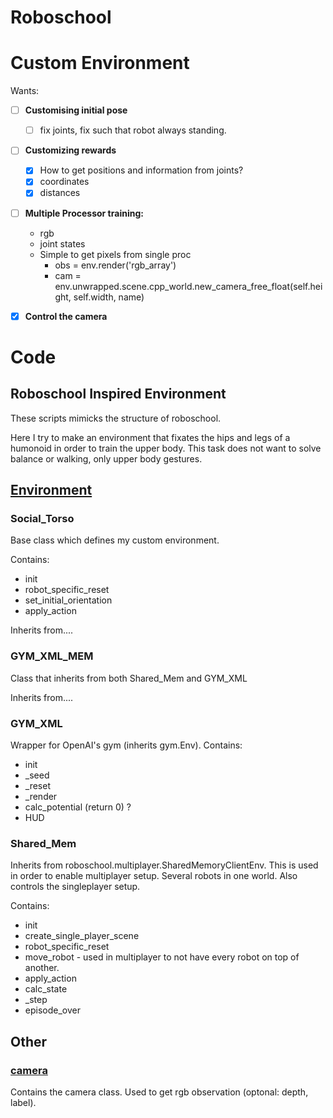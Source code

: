 Roboschool
==========

# Custom Environment
Wants:
- [ ] **Customising initial pose**
	- [ ] fix joints, fix such that robot always standing.
- [ ] **Customizing rewards**
	* [x] How to get positions and information from joints?
	* [x] coordinates
	* [x] distances

- [ ] **Multiple Processor training:**
	* rgb
	* joint states 
	* Simple to get pixels from single proc
		* obs = env.render('rgb_array')
		* cam = env.unwrapped.scene.cpp_world.new_camera_free_float(self.height, self.width, name)

- [x] **Control the camera**


# Code 

## Roboschool Inspired Environment
These scripts mimicks the structure of roboschool.

Here I try to make an environment that fixates the hips and legs of a humonoid in order to train the upper body. This task does not want to solve balance or walking, only upper body gestures.

## [Environment](environment.py)
### Social_Torso 
Base class which defines my custom environment.

Contains:
* init
* robot_specific_reset
* set_initial_orientation
* apply_action

Inherits from....

### GYM_XML_MEM
Class that inherits from both Shared_Mem and GYM_XML

Inherits from....

### GYM_XML

Wrapper for OpenAI's gym (inherits gym.Env).
Contains:
* init
* \_seed
* \_reset
* \_render
* calc_potential (return 0) ?
* HUD

### Shared_Mem
Inherits from roboschool.multiplayer.SharedMemoryClientEnv.
This is used in order to enable multiplayer setup. Several robots in one world.
Also controls the singleplayer setup.

Contains:
* init
* create_single_player_scene 
* robot_specific_reset
* move_robot - used in multiplayer to not have every robot on top of another.
* apply_action
* calc_state
* \_step
* episode_over

## Other
### [camera](camera.py)
Contains the camera class. Used to get rgb observation (optonal: depth, label).



